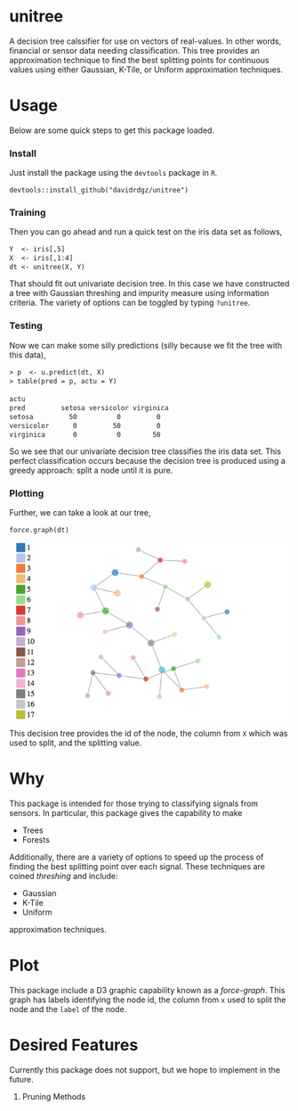 # unitree

A decision tree calssifier for use on vectors of real-values. In other words, financial or sensor data needing classification. This tree provides an approximation technique to find the best splitting points for continuous values using either Gaussian, K-Tile, or Uniform approximation techniques.

# Usage

Below are some quick steps to get this package loaded.

### Install

Just install the package using the `devtools` package in `R`.

```
devtools::install_github("davidrdgz/unitree")
```

### Training

Then you can go ahead and run a quick test on the iris data set as follows,

```
Y  <- iris[,5]
X  <- iris[,1:4]
dt <- unitree(X, Y)
```

That should fit out univariate decision tree. In this case we have constructed
a tree with Gaussian threshing and impurity measure using information criteria. The variety of options can be toggled by typing `?unitree`. 

### Testing

Now we can make some silly predictions (silly because we fit the tree with this data),

```
> p  <- u.predict(dt, X)
> table(pred = p, actu = Y)

actu
pred         setosa versicolor virginica
setosa         50          0         0
versicolor      0         50         0
virginica       0          0        50
```

So we see that our univariate decision tree classifies the iris data set. This perfect classification occurs because the decision tree is produced using a greedy approach: split a node until it is pure. 


### Plotting

Further, we can take a look at our tree,

```
force.graph(dt)
```

![alt text](images/irisTree.gif)

This decision tree provides the id of the node, the column from `X` which was used to split, and the splitting value.

# Why
This package is intended for those trying to classifying signals from sensors. In particular, this package gives the capability to make

- Trees
- Forests

Additionally, there are a variety of options to speed up the process of finding the best splitting point over each signal. These techniques are coined _threshing_ and include:

- Gaussian
- K-Tile
- Uniform

approximation techniques.

# Plot

This package include a D3 graphic capability known as a _force-graph_. This graph has labels identifying the node id, the column from `x` used to split the node and the `label` of the node.



# Desired Features
Currently this package does not support, but we hope to implement in the future.

1. Pruning Methods

